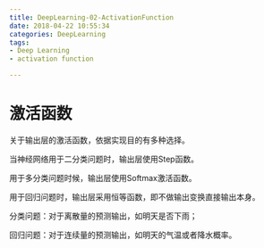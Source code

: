 ```yaml
---
title: DeepLearning-02-ActivationFunction
date: 2018-04-22 10:55:34
categories: DeepLearning
tags:
- Deep Learning
- activation function

---
```


# 激活函数



关于输出层的激活函数，依据实现目的有多种选择。

当神经网络用于二分类问题时，输出层使用Step函数。

用于多分类问题时候，输出层使用Softmax激活函数。

用于回归问题时，输出层采用恒等函数，即不做输出变换直接输出本身。



分类问题：对于离散量的预测输出，如明天是否下雨；

回归问题：对于连续量的预测输出，如明天的气温或者降水概率。

